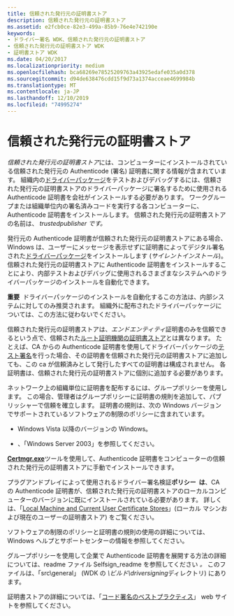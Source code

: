 ```yaml
---
title: 信頼された発行元の証明書ストア
description: 信頼された発行元の証明書ストア
ms.assetid: e2fcb0ce-82e3-499a-85b9-76e4e742190e
keywords:
- ドライバー署名 WDK、信頼された発行元の証明書ストア
- 信頼された発行元の証明書ストア WDK
- 証明書ストア WDK
ms.date: 04/20/2017
ms.localizationpriority: medium
ms.openlocfilehash: bca68269e78525209763a43925edafe035a0d378
ms.sourcegitcommit: d94de638476cdd15f9d73a1374acceae4699984b
ms.translationtype: MT
ms.contentlocale: ja-JP
ms.lasthandoff: 12/10/2019
ms.locfileid: "74995274"
---
```

# <a name="trusted-publishers-certificate-store"></a>信頼された発行元の証明書ストア


*信頼された発行元の証明書ストア*には、コンピューターにインストールされている信頼された発行元の Authenticode (署名) 証明書に関する情報が含まれています。 組織内の[ドライバーパッケージ](driver-packages.md)をテストおよびデバッグするには、信頼された発行元の証明書ストアのドライバーパッケージに署名するために使用される Authenticode 証明書を会社がインストールする必要があります。 ワークグループまたは組織単位内の署名済みコードを実行する各コンピューターに、Authenticode 証明書をインストールします。 信頼された発行元の証明書ストアの名前は、 *trustedpublisher です。*

発行元の Authenticode 証明書が信頼された発行元の証明書ストアにある場合、Windows は、ユーザーにメッセージを表示せずに証明書によってデジタル署名された[ドライバーパッケージ](driver-packages.md)をインストールします (*サイレントインストール*)。 信頼された発行元の証明書ストアに Authenticode 証明書をインストールすることにより、内部テストおよびデバッグに使用されるさまざまなシステムへのドライバーパッケージのインストールを自動化できます。

**重要**  ドライバーパッケージのインストールを自動化するこの方法は、内部システムに対してのみ推奨されます。 組織外に配布されたドライバーパッケージについては、この方法に従わないでください。

 

信頼された発行元の証明書ストアは、*エンドエンティティ*証明書のみを信頼できるという点で、信頼された[ルート証明機関の証明書ストア](trusted-root-certification-authorities-certificate-store.md)とは異なります。 たとえば、CA からの Authenticode 証明書を使用してドライバーパッケージの[テスト署名](introduction-to-test-signing.md)を行った場合、その証明書を信頼された発行元の証明書ストアに追加しても、この ca が信頼済みとして発行したすべての証明書は構成されません。 各証明書は、信頼された発行元の証明書ストアに個別に追加する必要があります。

ネットワーク上の組織単位に証明書を配布するには、グループポリシーを使用します。 この場合、管理者はグループポリシーに証明書の規則を追加して、パブリッシャーで信頼を確立します。 証明書の規則は、次の Windows バージョンでサポートされているソフトウェアの制限のポリシーに含まれています。

-   Windows Vista 以降のバージョンの Windows。

-   、「Windows Server 2003」を参照してください。

[**Certmgr.exe**](https://docs.microsoft.com/windows-hardware/drivers/devtest/certmgr)ツールを使用して、Authenticode 証明書をコンピューターの信頼された発行元の証明書ストアに手動でインストールできます。

プラグアンドプレイによって使用されるドライバー署名検証**ポリシー  は**、CA の Authenticode 証明書が、信頼された発行元の証明書ストアのローカルコンピューターのバージョンに既にインストールされている必要があります。 詳しくは、「[Local Machine and Current User Certificate Stores](local-machine-and-current-user-certificate-stores.md)」(ローカル マシンおよび現在のユーザーの証明書ストア) をご覧ください。

 

ソフトウェアの制限のポリシーと証明書の規則の使用の詳細については、Windows ヘルプとサポートセンターの情報を参照してください。 

グループポリシーを使用して企業で Authenticode 証明書を展開する方法の詳細については、readme ファイル Selfsign_readme を参照してください *。* このファイルは、「src\\general」 (WDK の *\\ビルド\\driversigning*ディレクトリ) にあります。

証明書ストアの詳細については、「[コード署名のベストプラクティス](https://go.microsoft.com/fwlink/p/?linkid=68250)」 web サイトを参照してください。

 

 





